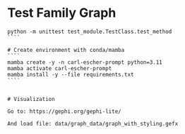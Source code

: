 


# Test Family Graph
`````
python -m unittest test_module.TestClass.test_method
````

# Create environment with conda/mamba
````
mamba create -y -n carl-escher-prompt python=3.11
mamba activate carl-escher-prompt
mamba install -y --file requirements.txt
````


# Visualization

Go to: https://gephi.org/gephi-lite/

And load file: data/graph_data/graph_with_styling.gefx